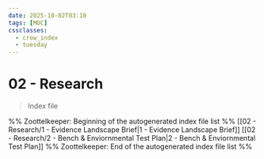 ```yaml
---
date: 2025-10-02T03:10
tags: [MOC]
cssclasses:
  - crow_index
  - tuesday
---
```




# 02 - Research

> Index file 



%% Zoottelkeeper: Beginning of the autogenerated index file list  %%
 [[02 - Research/1 - Evidence Landscape Brief|1 - Evidence Landscape Brief]]
 [[02 - Research/2 - Bench & Enviornmental Test Plan|2 - Bench & Enviornmental Test Plan]]
%% Zoottelkeeper: End of the autogenerated index file list  %%


